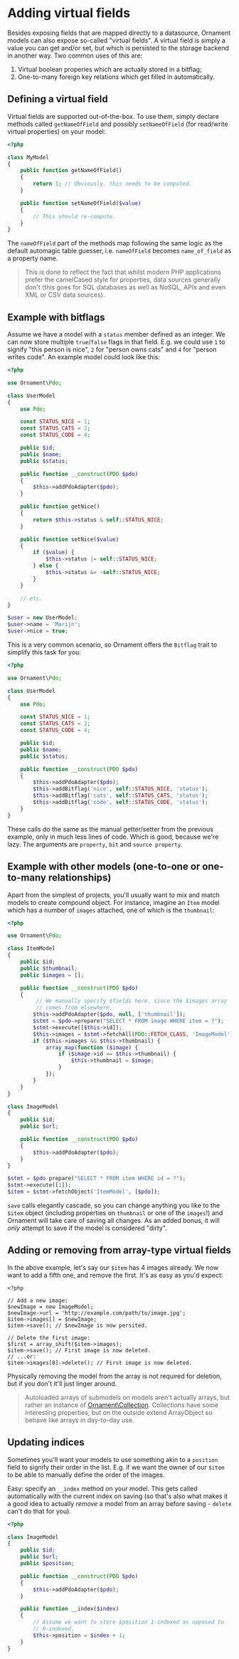 # Adding virtual fields
Besides exposing fields that are mapped directly to a datasource, Ornament
models can also expose so-called "virtual fields". A virtual field is simply
a value you can get and/or set, but which is persisted to the storage backend
in another way. Two common uses of this are:

1. Virtual boolean properies which are actually stored in a bitflag;
2. One-to-many foreign key relations which get filled in automatically.

## Defining a virtual field
Virtual fields are supported out-of-the-box. To use them, simply declare
methods called `getNameOfField` and possibly `setNameOfField` (for read/write
virtual properties) on your model:

```php
<?php

class MyModel
{
    public function getNameOfField()
    {
        return 1; // Obviously, this needs to be computed.
    }

    public function setNameOfField($value)
    {
        // This should re-compute.
    }
}
```

The `nameOfField` part of the methods map following the same logic as the
default automagic table guesser, i.e. `nameOfField` becomes `name_of_field` as
a property name.

> This is done to reflect the fact that whilst modern PHP applications prefer
> the camelCased style for properties, data sources generally don't (this goes
> for SQL databases as well as NoSQL, APIs and even XML or CSV data sources).

## Example with bitflags
Assume we have a model with a `status` member defined as an integer. We can now
store multiple `true`/`false` flags in that field. E.g. we could use `1` to
signify "this person is nice", `2` for "person owns cats" and `4` for "person
writes code". An example model could look like this:

```php
<?php

use Ornament\Pdo;

class UserModel
{
    use Pdo;

    const STATUS_NICE = 1;
    const STATUS_CATS = 2;
    const STATUS_CODE = 4;

    public $id;
    public $name;
    public $status;

    public function __construct(PDO $pdo)
    {
        $this->addPdoAdapter($pdo);
    }

    public function getNice()
    {
        return $this->status & self::STATUS_NICE;
    }

    public function setNice($value)
    {
        if ($value) {
            $this->status |= self::STATUS_NICE;
        } else {
            $this->status &= ~self::STATUS_NICE;
        }
    }

    // etc.
}

$user = new UserModel;
$user->name = 'Marijn';
$user->nice = true;
```

This is a very common scenario, so Ornament offers the `Bitflag` trait to
simplify this task for you:

```php
<?php

use Ornament\Pdo;

class UserModel
{
    use Pdo;

    const STATUS_NICE = 1;
    const STATUS_CATS = 2;
    const STATUS_CODE = 4;

    public $id;
    public $name;
    public $status;

    public function __construct(PDO $pdo)
    {
        $this->addPdoAdapter($pdo);
        $this->addBitflag('nice', self::STATUS_NICE, 'status');
        $this->addBitflag('cats', self::STATUS_CATS, 'status');
        $this->addBitflag('code', self::STATUS_CODE, 'status');
    }
}
```

These calls do the same as the manual getter/setter from the previous example,
only in much less lines of code. Which is good, because we're lazy. The
arguments are `property`, `bit` and `source property`.

## Example with other models (one-to-one or one-to-many relationships)
Apart from the simplest of projects, you'll usually want to mix and match models
to create compound object. For instance, imagine an `Item` model which has a
number of `images` attached, one of which is the `thumbnail`:

```php
<?php

use Ornament\Pdo;

class ItemModel
{
    public $id;
    public $thumbnail;
    public $images = [];

    public function __construct(PDO $pdo)
    {
         // We manually specify $fields here, since the $images array
         // comes from elsewhere.
        $this->addPdoAdapter($pdo, null, ['thumbnail']);
        $stmt = $pdo->prepare("SELECT * FROM image WHERE item = ?");
        $stmt->execute([$this->id]);
        $this->images = $stmt->fetchAll(PDO::FETCH_CLASS, 'ImageModel');
        if ($this->images && $this->thumbnail) {
            array_map(function ($image) {
                if ($image->id == $this->thumbnail) {
                    $this->thumbnail = $image;
                }
            });
        }
    }
}

class ImageModel
{
    public $id;
    public $url;

    public function __construct(PDO $pdo)
    {
        $this->addPdoAdapter($pdo);
    }
}

$stmt = $pdo-prepare("SELECT * FROM item WHERE id = ?");
$stmt->execute([1]);
$item = $stmt->fetchObject('ItemModel', [$pdo]);
```

`save` calls elegantly cascade, so you can change anything you like to the
`$item` object (including properties on `thumbnail` or one of the `images`!) and
Ornament will take care of saving all changes. As an added bonus, it will _only_
attempt to save if the model is considered "dirty".

## Adding or removing from array-type virtual fields
In the above example, let's say our `$item` has 4 images already. We now want to
add a fifth one, and remove the first. It's as easy as you'd expect:

```
<?php

// Add a new image:
$newImage = new ImageModel;
$newImage->url = 'http://example.com/path/to/image.jpg';
$item->images[] = $newImage;
$item->save(); // $newImage is now persited.

// Delete the first image:
$first = array_shift($item->images);
$item->save(); // First image is now deleted.
// ...or:
$item->images[0]->delete(); // First image is now deleted.
```

Physically removing the model from the array is not required for deletion, but
if you don't it'll just linger around.

> Autoloaded arrays of submodels on models aren't actually arrays, but rather an
> instance of [Ornament\Collection](advanced/collection.md). Collections have
> some interesting properties, but on the outside extend ArrayObject so behave
> like arrays in day-to-day use.

## Updating indices
Sometimes you'll want your models to use something akin to a `position` field
to signify their order in the list. E.g. if we want the owner of our `$item` to
be able to manually define the order of the images.

Easy: specify an `__index` method on your model. This gets called automatically
with the current index on saving (so that's also what makes it a good idea to
actually _remove_ a model from an array before saving - `delete` can't do that
for you).

```php
<?php

class ImageModel
{
    public $id;
    public $url;
    public $position;

    public function __construct(PDO $pdo)
    {
        $this->addPdoAdapter($pdo);
    }

    public function __index($index)
    {
        // Assume we want to store $position 1-indexed as opposed to
        // 0-indexed.
        $this->position = $index + 1;
    }
}
```

